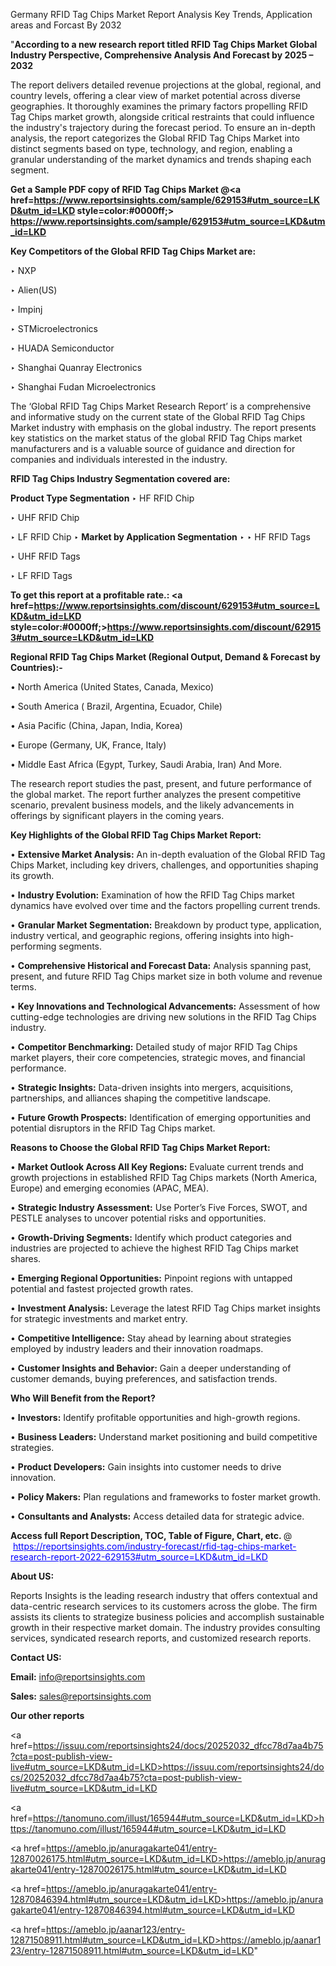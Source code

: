 Germany RFID Tag Chips Market Report Analysis Key Trends, Application areas and Forcast By 2032

"<strong>According to a new research report titled RFID Tag Chips Market Global Industry Perspective, Comprehensive Analysis And Forecast by 2025 – 2032</strong>

The report delivers detailed revenue projections at the global, regional, and country levels, offering a clear view of market potential across diverse geographies. It thoroughly examines the primary factors propelling RFID Tag Chips market growth, alongside critical restraints that could influence the industry's trajectory during the forecast period. To ensure an in-depth analysis, the report categorizes the Global RFID Tag Chips Market into distinct segments based on type, technology, and region, enabling a granular understanding of the market dynamics and trends shaping each segment.

<strong>Get a Sample PDF copy of RFID Tag Chips Market </strong><strong>@<a href=https://www.reportsinsights.com/sample/629153#utm_source=LKD&utm_id=LKD style=color:#0000ff;> https://www.reportsinsights.com/sample/629153#utm_source=LKD&utm_id=LKD</a></strong></font>

<strong>Key Competitors of the Global RFID Tag Chips Market are:</strong>

‣ NXP

‣ Alien(US)

‣ Impinj

‣ STMicroelectronics

‣ HUADA Semiconductor

‣ Shanghai Quanray Electronics

‣ Shanghai Fudan Microelectronics

The ‘Global RFID Tag Chips Market Research Report’ is a comprehensive and informative study on the current state of the Global RFID Tag Chips Market industry with emphasis on the global industry. The report presents key statistics on the market status of the global RFID Tag Chips market manufacturers and is a valuable source of guidance and direction for companies and individuals interested in the industry.

<strong>RFID Tag Chips Industry Segmentation covered are:</strong>

<strong>Product Type Segmentation</strong>
‣
HF RFID Chip

‣ UHF RFID Chip

‣ LF RFID Chip
‣ 
<strong>Market by Application Segmentation</strong>
‣
‣  HF RFID Tags

‣ UHF RFID Tags

‣ LF RFID Tags

<strong>To get this report at a profitable rate.: <a href=https://www.reportsinsights.com/discount/629153#utm_source=LKD&utm_id=LKD style=color:#0000ff;>https://www.reportsinsights.com/discount/629153#utm_source=LKD&utm_id=LKD</a></strong></font>

<strong>Regional RFID Tag Chips Market (Regional Output, Demand &amp; Forecast by Countries):-</strong>

• North America (United States, Canada, Mexico)

• South America ( Brazil, Argentina, Ecuador, Chile)

• Asia Pacific (China, Japan, India, Korea)

• Europe (Germany, UK, France, Italy)

• Middle East Africa (Egypt, Turkey, Saudi Arabia, Iran) And More.

The research report studies the past, present, and future performance of the global market. The report further analyzes the present competitive scenario, prevalent business models, and the likely advancements in offerings by significant players in the coming years.

<strong>Key Highlights of the Global RFID Tag Chips Market Report:</strong>

• <strong>Extensive Market Analysis:</strong> An in-depth evaluation of the Global RFID Tag Chips Market, including key drivers, challenges, and opportunities shaping its growth.

• <strong>Industry Evolution:</strong> Examination of how the RFID Tag Chips market dynamics have evolved over time and the factors propelling current trends.

• <strong>Granular Market Segmentation:</strong> Breakdown by product type, application, industry vertical, and geographic regions, offering insights into high-performing segments.

• <strong>Comprehensive Historical and Forecast Data:</strong> Analysis spanning past, present, and future RFID Tag Chips market size in both volume and revenue terms.

• <strong>Key Innovations and Technological Advancements:</strong> Assessment of how cutting-edge technologies are driving new solutions in the RFID Tag Chips industry.

• <strong>Competitor Benchmarking:</strong> Detailed study of major RFID Tag Chips market players, their core competencies, strategic moves, and financial performance.

• <strong>Strategic Insights:</strong> Data-driven insights into mergers, acquisitions, partnerships, and alliances shaping the competitive landscape.

• <strong>Future Growth Prospects:</strong> Identification of emerging opportunities and potential disruptors in the RFID Tag Chips market.

<strong>Reasons to Choose the Global RFID Tag Chips Market Report:</strong>

• <strong>Market Outlook Across All Key Regions:</strong> Evaluate current trends and growth projections in established RFID Tag Chips markets (North America, Europe) and emerging economies (APAC, MEA).

• <strong>Strategic Industry Assessment:</strong> Use Porter’s Five Forces, SWOT, and PESTLE analyses to uncover potential risks and opportunities.

• <strong>Growth-Driving Segments:</strong> Identify which product categories and industries are projected to achieve the highest RFID Tag Chips market shares.

• <strong>Emerging Regional Opportunities:</strong> Pinpoint regions with untapped potential and fastest projected growth rates.

• <strong>Investment Analysis:</strong> Leverage the latest RFID Tag Chips market insights for strategic investments and market entry.

• <strong>Competitive Intelligence:</strong> Stay ahead by learning about strategies employed by industry leaders and their innovation roadmaps.

• <strong>Customer Insights and Behavior:</strong> Gain a deeper understanding of customer demands, buying preferences, and satisfaction trends.

<strong>Who Will Benefit from the Report?</strong>

• <strong>Investors:</strong> Identify profitable opportunities and high-growth regions.

• <strong>Business Leaders:</strong> Understand market positioning and build competitive strategies.

• <strong>Product Developers:</strong> Gain insights into customer needs to drive innovation.

• <strong>Policy Makers:</strong> Plan regulations and frameworks to foster market growth.

• <strong>Consultants and Analysts:</strong> Access detailed data for strategic advice.
</ul>
<strong>Access full Report Description, TOC, Table of Figure, Chart, etc. </strong>@  <a href=https://reportsinsights.com/industry-forecast/rfid-tag-chips-market-research-report-2022-629153#utm_source=LKD&utm_id=LKD style=color:#0000ff;>https://reportsinsights.com/industry-forecast/rfid-tag-chips-market-research-report-2022-629153#utm_source=LKD&utm_id=LKD</a></font>

<strong><strong>About US</strong>:</strong>

Reports Insights is the leading research industry that offers contextual and data-centric research services to its customers across the globe. The firm assists its clients to strategize business policies and accomplish sustainable growth in their respective market domain. The industry provides consulting services, syndicated research reports, and customized research reports.

<strong>Contact US:</strong>

<p class=""""><b>Email:</b> <a href=mailto:info@reportsinsights.com>info@reportsinsights.com</a></p>
<p class=""""><b>Sales:</b> <a href=mailto:sales@reportsinsights.com>sales@reportsinsights.com</a></p>

<strong>Our other reports</strong>

<a href=https://issuu.com/reportsinsights24/docs/20252032_dfcc78d7aa4b75?cta=post-publish-view-live#utm_source=LKD&utm_id=LKD>https://issuu.com/reportsinsights24/docs/20252032_dfcc78d7aa4b75?cta=post-publish-view-live#utm_source=LKD&utm_id=LKD</a>

<a href=https://tanomuno.com/illust/165944#utm_source=LKD&utm_id=LKD>https://tanomuno.com/illust/165944#utm_source=LKD&utm_id=LKD</a>

<a href=https://ameblo.jp/anuragakarte041/entry-12870026175.html#utm_source=LKD&utm_id=LKD>https://ameblo.jp/anuragakarte041/entry-12870026175.html#utm_source=LKD&utm_id=LKD</a>

<a href=https://ameblo.jp/anuragakarte041/entry-12870846394.html#utm_source=LKD&utm_id=LKD>https://ameblo.jp/anuragakarte041/entry-12870846394.html#utm_source=LKD&utm_id=LKD</a>

<a href=https://ameblo.jp/aanar123/entry-12871508911.html#utm_source=LKD&utm_id=LKD>https://ameblo.jp/aanar123/entry-12871508911.html#utm_source=LKD&utm_id=LKD</a>"
